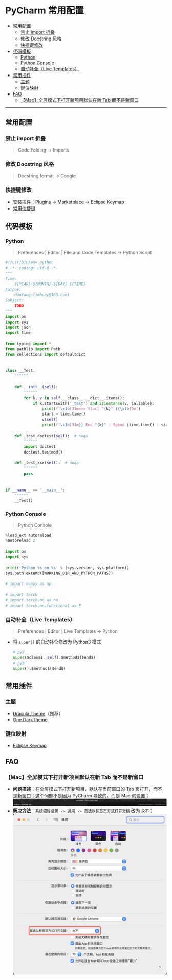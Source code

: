PyCharm 常用配置
===

- [常用配置](#常用配置)
    - [禁止 import 折叠](#禁止-import-折叠)
    - [修改 Docstring 风格](#修改-docstring-风格)
    - [快捷键修改](#快捷键修改)
- [代码模板](#代码模板)
    - [Python](#python)
    - [Python Console](#python-console)
    - [自动补全（Live Templates）](#自动补全live-templates)
- [常用插件](#常用插件)
    - [主题](#主题)
    - [键位映射](#键位映射)
- [FAQ](#faq)
    - [【Mac】全屏模式下打开新项目默认在新 Tab 而不是新窗口](#mac全屏模式下打开新项目默认在新-tab-而不是新窗口)

---

## 常用配置

### 禁止 import 折叠
> Code Folding -> Imports

### 修改 Docstring 风格
> Docstring format -> Google

### 快捷键修改
- 安装插件：Plugins -> Marketplace -> Eclipse Keymap
- [常用快捷键](./快捷键记录.md#pycharm)


## 代码模板

### Python
> Preferences | Editor | File and Code Templates -> Python Script

```python
#!/usr/bin/env python
# -*- coding: utf-8 -*-
"""
Time:
    ${YEAR}-${MONTH}-${DAY} ${TIME}
Author:
    HuaYang (imhuay@163.com)
Subject:
    TODO
"""
import os
import sys
import json
import time

from typing import *
from pathlib import Path
from collections import defaultdict


class __Test:
    """"""

    def __init__(self):
        """"""
        for k, v in self.__class__.__dict__.items():
            if k.startswith('_test') and isinstance(v, Callable):
                print(f'\x1b[31m=== Start "{k}" {{\x1b[0m')
                start = time.time()
                v(self)
                print(f'\x1b[31m}} End "{k}" - Spend {time.time() - start:3f}s===\x1b[0m\n')

    def _test_doctest(self):  # noqa
        """"""
        import doctest
        doctest.testmod()

    def _test_xxx(self):  # noqa
        """"""
        pass


if __name__ == '__main__':
    """"""
    __Test()
```

### Python Console
> Python Console

```python
%load_ext autoreload
%autoreload 2

import os
import sys

print('Python %s on %s' % (sys.version, sys.platform))
sys.path.extend([WORKING_DIR_AND_PYTHON_PATHS])

# import numpy as np

# import torch
# import torch.nn as nn
# import torch.nn.functional as F
```

### 自动补全（Live Templates）
> Preferences | Editor | Live Templates -> Python

- 将 `super()` 的自动补全修改为 Python3 模式
    ```python
    # py2
    super($class$, self).$method$($end$)
    # py3
    super().$method$($end$)
    ```


## 常用插件

### 主题
- [Dracula Theme](https://plugins.jetbrains.com/plugin/12275-dracula-theme)（推荐）
- [One Dark theme](https://plugins.jetbrains.com/plugin/11938-one-dark-theme)


### 键位映射
- [Eclipse Keymap](https://plugins.jetbrains.com/plugin/12559-eclipse-keymap)


## FAQ

### 【Mac】全屏模式下打开新项目默认在新 Tab 而不是新窗口
- **问题描述**：在全屏模式下打开新项目，默认在当前窗口的 Tab 页打开，而不是新窗口；这个问题不是因为 PyCharm 导致的，而是 Mac 的设置；
    <div align="center"><img src="./_assets/pycharm_tag_fix.png" height="" /></div>
- **解决方法**：`系统偏好设置 -> 通用 -> 首选以标签页方式打开文稿` 改为 `永不`；
    <div align="center"><img src="./_assets/pycharm_tag_fix2.png" height="" /></div>